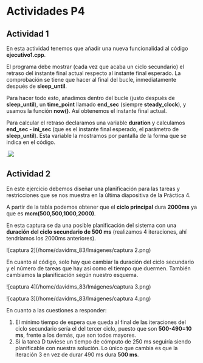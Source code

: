 # Actividades P4

## Actividad 1

En esta actividad tenemos que añadir una nueva funcionalidad al código **ejecutivo1.cpp**.

El programa debe mostrar (cada vez que acaba un ciclo secundario) el retraso del instante final actual respecto al instante final esperado. La comprobación se tiene que hacer al final del bucle, inmediatamente después de **sleep_until**.

Para hacer todo esto, añadimos dentro del bucle (justo después de **sleep_until**), un **time_point** llamado **end_sec** (siempre **steady_clock**), y usamos la función **now()**. Así obtenemos el instante final actual.

Para calcular el retraso declaramos una variable **duration** y calculamos **end_sec - ini_sec** (que es el instante final esperado, el parámetro de **sleep_until**).  Esta variable la mostramos por pantalla de la forma que se indica en el código.

.![](/home/davidms_83/Imágenes/captura1.png)



## Actividad 2

En este ejercicio debemos diseñar una planificación para las tareas y restricciones que se nos muestra en la última diapositiva de la Práctica 4.

A partir de la tabla podemos obtener que el **ciclo principal** dura **2000ms** ya que es **mcm(500,500,1000,2000)**. 

En esta captura se da una posible planificación del sistema con una **duración del ciclo secundario de 500 ms** (realizamos 4 iteraciones, ahí tendríamos los 2000ms anteriores). 

![captura 2](/home/davidms_83/Imágenes/captura 2.png)

En cuanto al código, solo hay que cambiar la duración del ciclo secundario y  el número de tareas que hay así como el tiempo que duermen. También cambiamos la planificación según nuestro esquema.

![captura 4](/home/davidms_83/Imágenes/captura 3.png)

![captura 3](/home/davidms_83/Imágenes/captura 4.png)

En cuanto a las cuestiones a responder:

1. El mínimo tiempo de espera que queda al final de las iteraciones del ciclo secundario sería el del tercer ciclo, puesto que son **500-490=10 ms**, frente a los demás, que son todos mayores.
2. Si la tarea D tuviese un tiempo de cómputo de 250 ms seguiría siendo planificable con nuestra solución. Lo único que cambia es que la iteración 3 en vez de durar 490 ms dura **500 ms**.